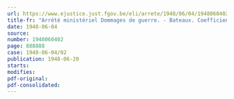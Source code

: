 ```yaml
---
url: https://www.ejustice.just.fgov.be/eli/arrete/1948/06/04/1948060402/justel
title-fr: "Arrêté ministériel Dommages de guerre. - Bateaux. Coefficients d'indemnisation intégrale. Commission technique consultative"
date: 1948-06-04
source:
number: 1948060402
page: 888888
case: 1948-06-04/02
publication: 1948-06-20
starts:
modifies:
pdf-original:
pdf-consolidated:
---
```


